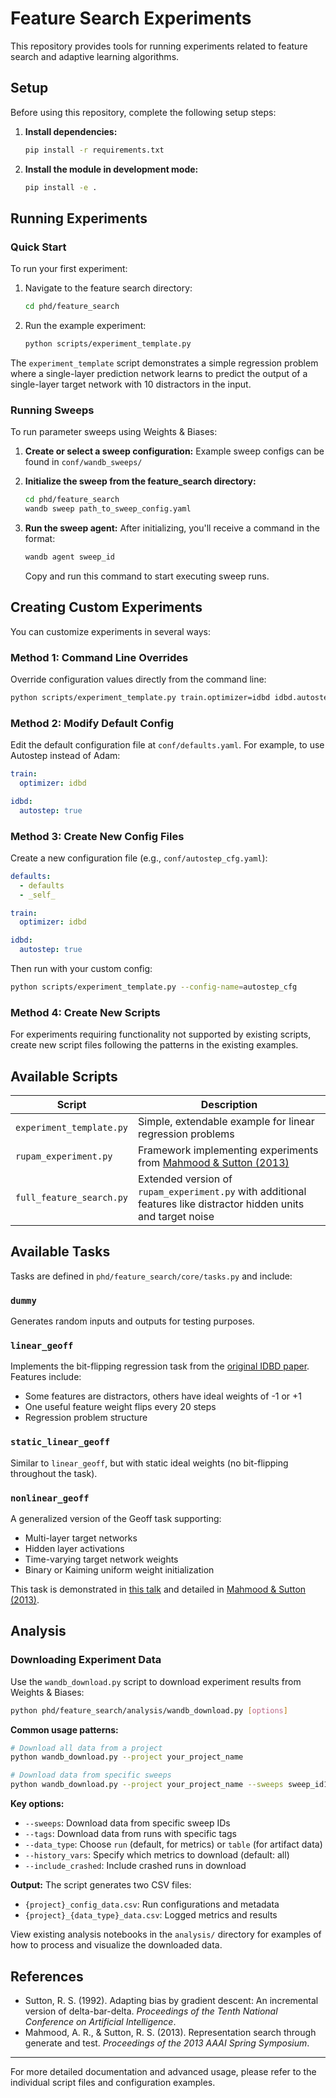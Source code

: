 # Feature Search Experiments

This repository provides tools for running experiments related to feature search and adaptive learning algorithms.

## Setup

Before using this repository, complete the following setup steps:

1. **Install dependencies:**
   ```bash
   pip install -r requirements.txt
   ```

2. **Install the module in development mode:**
   ```bash
   pip install -e .
   ```

## Running Experiments

### Quick Start

To run your first experiment:

1. Navigate to the feature search directory:
   ```bash
   cd phd/feature_search
   ```

2. Run the example experiment:
   ```bash
   python scripts/experiment_template.py
   ```

The `experiment_template` script demonstrates a simple regression problem where a single-layer prediction network learns to predict the output of a single-layer target network with 10 distractors in the input.

### Running Sweeps

To run parameter sweeps using Weights & Biases:

1. **Create or select a sweep configuration:**
   Example sweep configs can be found in `conf/wandb_sweeps/`

2. **Initialize the sweep from the feature_search directory:**
   ```bash
   cd phd/feature_search
   wandb sweep path_to_sweep_config.yaml
   ```

3. **Run the sweep agent:**
   After initializing, you'll receive a command in the format:
   ```bash
   wandb agent sweep_id
   ```
   
   Copy and run this command to start executing sweep runs.

## Creating Custom Experiments

You can customize experiments in several ways:

### Method 1: Command Line Overrides

Override configuration values directly from the command line:

```bash
python scripts/experiment_template.py train.optimizer=idbd idbd.autostep=true
```

### Method 2: Modify Default Config

Edit the default configuration file at `conf/defaults.yaml`. For example, to use Autostep instead of Adam:

```yaml
train:
  optimizer: idbd

idbd:
  autostep: true
```

### Method 3: Create New Config Files

Create a new configuration file (e.g., `conf/autostep_cfg.yaml`):

```yaml
defaults:
  - defaults
  - _self_

train:
  optimizer: idbd

idbd:
  autostep: true
```

Then run with your custom config:

```bash
python scripts/experiment_template.py --config-name=autostep_cfg
```

### Method 4: Create New Scripts

For experiments requiring functionality not supported by existing scripts, create new script files following the patterns in the existing examples.

## Available Scripts

| Script | Description |
|--------|-------------|
| `experiment_template.py` | Simple, extendable example for linear regression problems |
| `rupam_experiment.py` | Framework implementing experiments from [Mahmood & Sutton (2013)](http://incompleteideas.net/papers/MS-AAAIws-2013.pdf) |
| `full_feature_search.py` | Extended version of `rupam_experiment.py` with additional features like distractor hidden units and target noise |

## Available Tasks

Tasks are defined in `phd/feature_search/core/tasks.py` and include:

### `dummy`
Generates random inputs and outputs for testing purposes.

### `linear_geoff`
Implements the bit-flipping regression task from the [original IDBD paper](https://cdn.aaai.org/AAAI/1992/AAAI92-027.pdf). Features include:
- Some features are distractors, others have ideal weights of -1 or +1
- One useful feature weight flips every 20 steps
- Regression problem structure

### `static_linear_geoff`
Similar to `linear_geoff`, but with static ideal weights (no bit-flipping throughout the task).

### `nonlinear_geoff`
A generalized version of the Geoff task supporting:
- Multi-layer target networks
- Hidden layer activations
- Time-varying target network weights
- Binary or Kaiming uniform weight initialization

This task is demonstrated in [this talk](https://youtu.be/qcdNaVAyeQ4?si=Tc2xkqTTvVJnKu_S) and detailed in [Mahmood & Sutton (2013)](http://incompleteideas.net/papers/MS-AAAIws-2013.pdf).

## Analysis

### Downloading Experiment Data

Use the `wandb_download.py` script to download experiment results from Weights & Biases:

```bash
python phd/feature_search/analysis/wandb_download.py [options]
```

**Common usage patterns:**

```bash
# Download all data from a project
python wandb_download.py --project your_project_name

# Download data from specific sweeps
python wandb_download.py --project your_project_name --sweeps sweep_id1 sweep_id2
```

**Key options:**
- `--sweeps`: Download data from specific sweep IDs
- `--tags`: Download data from runs with specific tags
- `--data_type`: Choose `run` (default, for metrics) or `table` (for artifact data)
- `--history_vars`: Specify which metrics to download (default: all)
- `--include_crashed`: Include crashed runs in download

**Output:**
The script generates two CSV files:
- `{project}_config_data.csv`: Run configurations and metadata
- `{project}_{data_type}_data.csv`: Logged metrics and results

View existing analysis notebooks in the `analysis/` directory for examples of how to process and visualize the downloaded data.

## References

- Sutton, R. S. (1992). Adapting bias by gradient descent: An incremental version of delta-bar-delta. *Proceedings of the Tenth National Conference on Artificial Intelligence*.
- Mahmood, A. R., & Sutton, R. S. (2013). Representation search through generate and test. *Proceedings of the 2013 AAAI Spring Symposium*.

---

For more detailed documentation and advanced usage, please refer to the individual script files and configuration examples.